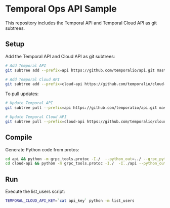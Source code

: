 # Temporal Ops API Sample

This repository includes the Temporal API and Temporal Cloud API as git subtrees.

## Setup

Add the Temporal API and Cloud API as git subtrees:

```bash
# Add Temporal API
git subtree add --prefix=api https://github.com/temporalio/api.git master --squash

# Add Temporal Cloud API
git subtree add --prefix=cloud-api https://github.com/temporalio/cloud-api.git main --squash
```

To pull updates:

```bash
# Update Temporal API
git subtree pull --prefix=api https://github.com/temporalio/api.git master --squash

# Update Temporal Cloud API
git subtree pull --prefix=cloud-api https://github.com/temporalio/cloud-api.git main --squash
```

## Compile

Generate Python code from protos:

```bash
cd api && python -m grpc_tools.protoc -I./  --python_out=../ --grpc_python_out=../ ./**/*.proto
cd cloud-api && python -m grpc_tools.protoc -I./  -I../api --python_out=../ --grpc_python_out=../ ./**/*.proto
```

## Run

Execute the list_users script:

```bash
TEMPORAL_CLOUD_API_KEY=`cat api_key` python -m list_users
```